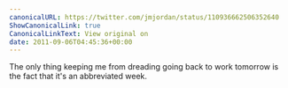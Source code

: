 ```yaml
---
canonicalURL: https://twitter.com/jmjordan/status/110936662506352640
ShowCanonicalLink: true
CanonicalLinkText: View original on
date: 2011-09-06T04:45:36+00:00
---
```

The only thing keeping me from dreading going back to work tomorrow is the fact that it's an abbreviated week.